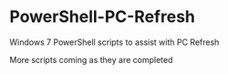 # PowerShell-PC-Refresh
Windows 7 PowerShell scripts to assist with PC Refresh

More scripts coming as they are completed
